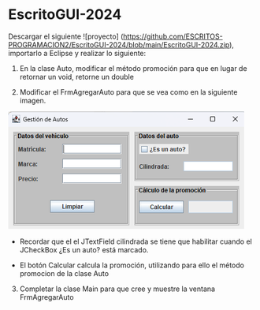 # EscritoGUI-2024
Descargar el siguiente ![proyecto] (https://github.com/ESCRITOS-PROGRAMACION2/EscritoGUI-2024/blob/main/EscritoGUI-2024.zip), importarlo a Eclipse y realizar lo siguiente: 

1) En la clase Auto, modificar el método promoción para que en lugar de retornar un void, retorne un double

2) Modificar el FrmAgregarAuto para que se vea como en la siguiente imagen.
   
![Imagen 1](https://github.com/ESCRITOS-PROGRAMACION2/EscritoGUI-2024/blob/main/Figura1.png)

   - Recordar que el el JTextField cilindrada se tiene que habilitar cuando el JCheckBox ¿Es un auto? está marcado.

   - El botón Calcular calcula la promoción, utilizando para ello el método promocion de la clase Auto

3) Completar la clase Main para que cree y muestre la ventana FrmAgregarAuto

